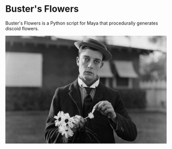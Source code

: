 # Buster's Flowers

Buster's Flowers is a Python script for Maya that procedurally generates discoid flowers.

![black and white photo of Buster Keaton holding a few flowers and plucking the last petal off of one](/buster.png)